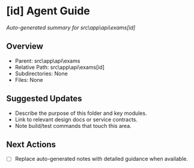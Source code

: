 ﻿# [id] Agent Guide
*Auto-generated summary for src\app\api\exams\[id]*

## Overview
- Parent: src\app\api\exams
- Relative Path: src\app\api\exams\[id]
- Subdirectories: None
- Files: None

## Suggested Updates
- Describe the purpose of this folder and key modules.
- Link to relevant design docs or service contracts.
- Note build/test commands that touch this area.

## Next Actions
- [ ] Replace auto-generated notes with detailed guidance when available.
